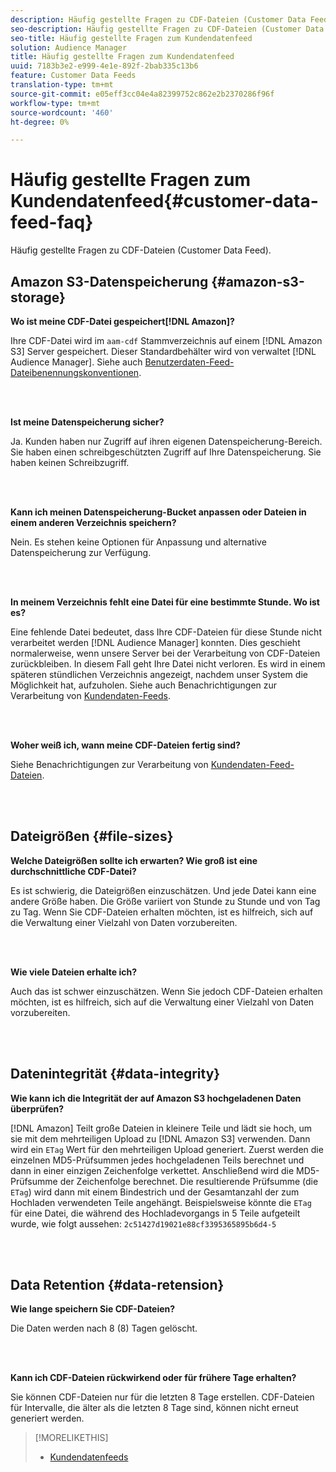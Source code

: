 ```yaml
---
description: Häufig gestellte Fragen zu CDF-Dateien (Customer Data Feed).
seo-description: Häufig gestellte Fragen zu CDF-Dateien (Customer Data Feed).
seo-title: Häufig gestellte Fragen zum Kundendatenfeed
solution: Audience Manager
title: Häufig gestellte Fragen zum Kundendatenfeed
uuid: 7183b3e2-e999-4e1e-892f-2bab335c13b6
feature: Customer Data Feeds
translation-type: tm+mt
source-git-commit: e05eff3cc04e4a82399752c862e2b2370286f96f
workflow-type: tm+mt
source-wordcount: '460'
ht-degree: 0%

---
```



# Häufig gestellte Fragen zum Kundendatenfeed{#customer-data-feed-faq}

Häufig gestellte Fragen zu CDF-Dateien (Customer Data Feed).

## Amazon S3-Datenspeicherung {#amazon-s3-storage}

**Wo ist meine CDF-Datei gespeichert[!DNL Amazon]?**

Ihre CDF-Datei wird im `aam-cdf` Stammverzeichnis auf einem [!DNL Amazon S3] Server gespeichert. Dieser Standardbehälter wird von verwaltet [!DNL Audience Manager]. Siehe auch [Benutzerdaten-Feed-Dateibenennungskonventionen](../features/cdf-files.md#cdf-naming-conventions).

<br> 

**Ist meine Datenspeicherung sicher?**

Ja. Kunden haben nur Zugriff auf ihren eigenen Datenspeicherung-Bereich. Sie haben einen schreibgeschützten Zugriff auf Ihre Datenspeicherung. Sie haben keinen Schreibzugriff.

<br> 

**Kann ich meinen Datenspeicherung-Bucket anpassen oder Dateien in einem anderen Verzeichnis speichern?**

Nein. Es stehen keine Optionen für Anpassung und alternative Datenspeicherung zur Verfügung.

<br> 

**In meinem Verzeichnis fehlt eine Datei für eine bestimmte Stunde. Wo ist es?**

Eine fehlende Datei bedeutet, dass Ihre CDF-Dateien für diese Stunde nicht verarbeitet werden [!DNL Audience Manager] konnten. Dies geschieht normalerweise, wenn unsere Server bei der Verarbeitung von CDF-Dateien zurückbleiben. In diesem Fall geht Ihre Datei nicht verloren. Es wird in einem späteren stündlichen Verzeichnis angezeigt, nachdem unser System die Möglichkeit hat, aufzuholen. Siehe auch Benachrichtigungen zur Verarbeitung von [Kundendaten-Feeds](../features/cdf-files.md#cdf-file-processing-notifications).

<br> 

**Woher weiß ich, wann meine CDF-Dateien fertig sind?**

Siehe Benachrichtigungen zur Verarbeitung von [Kundendaten-Feed-Dateien](../features/cdf-files.md#cdf-file-processing-notifications).

<br> 

## Dateigrößen {#file-sizes}

**Welche Dateigrößen sollte ich erwarten? Wie groß ist eine durchschnittliche CDF-Datei?**

Es ist schwierig, die Dateigrößen einzuschätzen. Und jede Datei kann eine andere Größe haben. Die Größe variiert von Stunde zu Stunde und von Tag zu Tag. Wenn Sie CDF-Dateien erhalten möchten, ist es hilfreich, sich auf die Verwaltung einer Vielzahl von Daten vorzubereiten.

<br> 

**Wie viele Dateien erhalte ich?**

Auch das ist schwer einzuschätzen. Wenn Sie jedoch CDF-Dateien erhalten möchten, ist es hilfreich, sich auf die Verwaltung einer Vielzahl von Daten vorzubereiten.

<br> 

## Datenintegrität {#data-integrity}

**Wie kann ich die Integrität der auf Amazon S3 hochgeladenen Daten überprüfen?**

[!DNL Amazon] Teilt große Dateien in kleinere Teile und lädt sie hoch, um sie mit dem mehrteiligen Upload zu [!DNL Amazon S3] verwenden. Dann wird ein `ETag` Wert für den mehrteiligen Upload generiert. Zuerst werden die einzelnen MD5-Prüfsummen jedes hochgeladenen Teils berechnet und dann in einer einzigen Zeichenfolge verkettet. Anschließend wird die MD5-Prüfsumme der Zeichenfolge berechnet. Die resultierende Prüfsumme (die `ETag`) wird dann mit einem Bindestrich und der Gesamtanzahl der zum Hochladen verwendeten Teile angehängt. Beispielsweise könnte die `ETag` für eine Datei, die während des Hochladevorgangs in 5 Teile aufgeteilt wurde, wie folgt aussehen: `2c51427d19021e88cf3395365895b6d4-5`

<br> 

## Data Retention {#data-retension}

**Wie lange speichern Sie CDF-Dateien?**

Die Daten werden nach 8 (8) Tagen gelöscht.

<br> 

**Kann ich CDF-Dateien rückwirkend oder für frühere Tage erhalten?**

Sie können CDF-Dateien nur für die letzten 8 Tage erstellen. CDF-Dateien für Intervalle, die älter als die letzten 8 Tage sind, können nicht erneut generiert werden.

>[!MORELIKETHIS]
>
>* [Kundendatenfeeds](../features/cdf-files.md)

